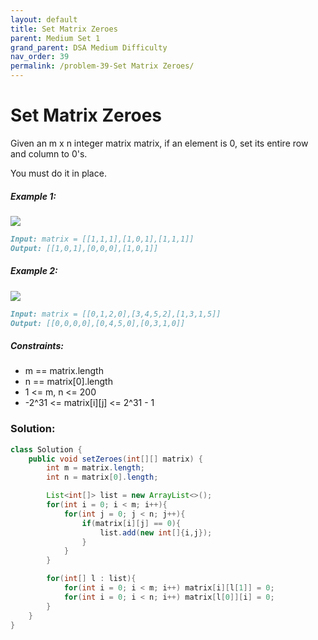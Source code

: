 ```yaml
---
layout: default
title: Set Matrix Zeroes
parent: Medium Set 1
grand_parent: DSA Medium Difficulty
nav_order: 39
permalink: /problem-39-Set Matrix Zeroes/
---
```

# Set Matrix Zeroes
Given an m x n integer matrix matrix, if an element is 0, set its entire row and column to 0's.

You must do it in place.

##### Example 1:
![](../../assets/images/ds/mat1111.jpeg)
```markdown
Input: matrix = [[1,1,1],[1,0,1],[1,1,1]]
Output: [[1,0,1],[0,0,0],[1,0,1]]
```
##### Example 2:
![](../../assets/images/ds/mat2222.jpeg)
```markdown
Input: matrix = [[0,1,2,0],[3,4,5,2],[1,3,1,5]]
Output: [[0,0,0,0],[0,4,5,0],[0,3,1,0]]
```
##### Constraints:
* m == matrix.length
* n == matrix[0].length
* 1 <= m, n <= 200
* -2^31 <= matrix[i][j] <= 2^31 - 1

### Solution:
```java
class Solution {
    public void setZeroes(int[][] matrix) {
        int m = matrix.length;
        int n = matrix[0].length;

        List<int[]> list = new ArrayList<>();
        for(int i = 0; i < m; i++){
            for(int j = 0; j < n; j++){
                if(matrix[i][j] == 0){
                    list.add(new int[]{i,j});
                }
            }
        }

        for(int[] l : list){
            for(int i = 0; i < m; i++) matrix[i][l[1]] = 0;
            for(int i = 0; i < n; i++) matrix[l[0]][i] = 0;
        }
    }
}
```
